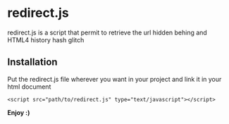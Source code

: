 redirect.js 
=========

redirect.js is a script that permit to retrieve the url hidden behing and HTML4 history hash glitch

Installation
--------------

Put the redirect.js file wherever you want in your project and link it in your html document

```
<script src="path/to/redirect.js" type="text/javascript"></script>
```


**Enjoy :)**

